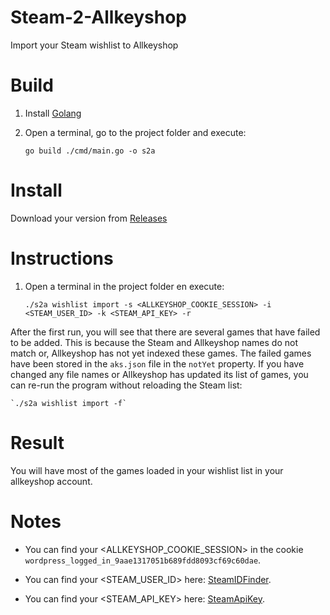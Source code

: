 # Steam-2-Allkeyshop
Import your Steam wishlist to Allkeyshop

# Build
1. Install [Golang](https://go.dev/dl/)
2. Open a terminal, go to the project folder and execute:

   `go build ./cmd/main.go -o s2a`

# Install
Download your version from [Releases](https://github.com/JBUinfo/YT-chrome-bookmarks-2-MP4/releases)

# Instructions
1. Open a terminal in the project folder en execute:

    `./s2a wishlist import -s <ALLKEYSHOP_COOKIE_SESSION> -i <STEAM_USER_ID> -k <STEAM_API_KEY> -r`

After the first run, you will see that there are several games that have failed to be added.
This is because the Steam and Allkeyshop names do not match or, Allkeyshop has not yet indexed these games.
The failed games have been stored in the `aks.json` file in the `notYet` property.
If you have changed any file names or Allkeyshop has updated its list of games, you can re-run the program without reloading the Steam list:

    `./s2a wishlist import -f`

# Result
You will have most of the games loaded in your wishlist list in your allkeyshop account.

# Notes
- You can find your <ALLKEYSHOP_COOKIE_SESSION> in the cookie `wordpress_logged_in_9aae1317051b689fdd8093cf69c60dae`.

- You can find your <STEAM_USER_ID> here: [SteamIDFinder](https://www.steamidfinder.com/).

- You can find your <STEAM_API_KEY> here: [SteamApiKey](https://steamcommunity.com/dev/apikey).
